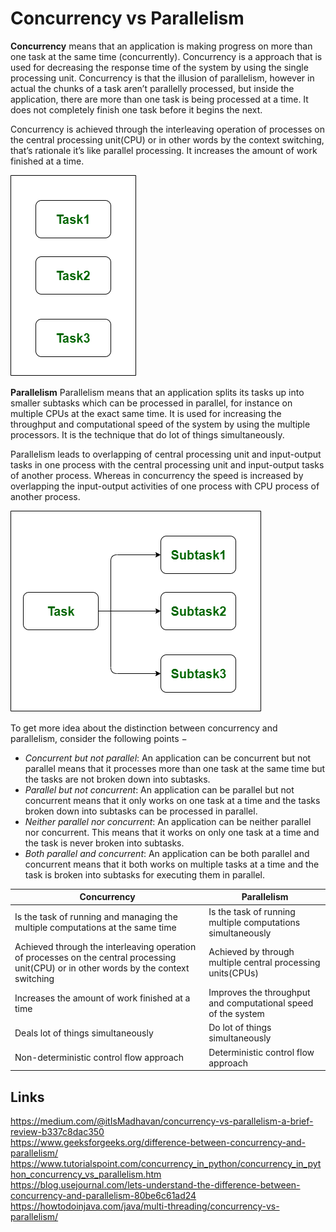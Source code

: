 # Concurrency vs Parallelism

**Concurrency** means that an application is making progress on more than one task at the same time (concurrently). Concurrency is a approach that is used for decreasing the response time of the system by using the single processing unit. Concurrency is that the illusion of parallelism, however in actual the chunks of a task aren’t parallelly processed, but inside the application, there are more than one task is being processed at a time. It does not completely finish one task before it begins the next.

Concurrency is achieved through the interleaving operation of processes on the central processing unit(CPU) or in other words by the context switching, that’s rationale it’s like parallel processing. It increases the amount of work finished at a time.

![](./res/concurrency.png "Concurrency")

**Parallelism** Parallelism means that an application splits its tasks up into smaller subtasks which can be processed in parallel, for instance on multiple CPUs at the exact same time. It is used for increasing the throughput and computational speed of the system by using the multiple processors. It is the technique that do lot of things simultaneously.

Parallelism leads to overlapping of central processing unit and input-output tasks in one process with the central processing unit and input-output tasks of another process. Whereas in concurrency the speed is increased by overlapping the input-output activities of one process with CPU process of another process.

![](./res/parallelism.png "Concurrency")

To get more idea about the distinction between concurrency and parallelism, consider the following points −
- *Concurrent but not parallel*: An application can be concurrent but not parallel means that it processes more than one task at the same time but the tasks are not broken down into subtasks.
- *Parallel but not concurrent*: An application can be parallel but not concurrent means that it only works on one task at a time and the tasks broken down into subtasks can be processed in parallel.
- *Neither parallel nor concurrent*: An application can be neither parallel nor concurrent. This means that it works on only one task at a time and the task is never broken into subtasks.
- *Both parallel and concurrent*: An application can be both parallel and concurrent means that it both works on multiple tasks at a time and the task is broken into subtasks for executing them in parallel.

| Concurrency | Parallelism |
|---|---|
| Is the task of running and managing the multiple computations at the same time  | Is the task of running multiple computations simultaneously  |
| Achieved through the interleaving operation of processes on the central processing unit(CPU) or in other words by the context switching  | Achieved by through multiple central processing units(CPUs)  |
| Increases the amount of work finished at a time  | Improves the throughput and computational speed of the system  |
| Deals lot of things simultaneously  | Do lot of things simultaneously |
| Non-deterministic control flow approach  | Deterministic control flow approach  |

## Links
https://medium.com/@itIsMadhavan/concurrency-vs-parallelism-a-brief-review-b337c8dac350  
https://www.geeksforgeeks.org/difference-between-concurrency-and-parallelism/  
https://www.tutorialspoint.com/concurrency_in_python/concurrency_in_python_concurrency_vs_parallelism.htm  
https://blog.usejournal.com/lets-understand-the-difference-between-concurrency-and-parallelism-80be6c61ad24  
https://howtodoinjava.com/java/multi-threading/concurrency-vs-parallelism/
